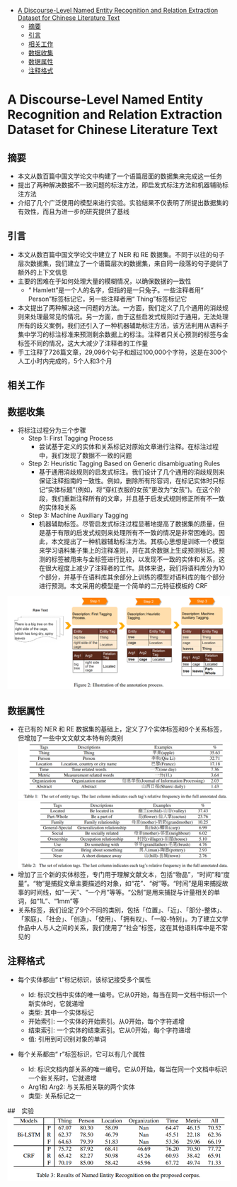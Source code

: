 <!-- TOC -->

- [A Discourse-Level Named Entity Recognition and Relation Extraction Dataset for Chinese Literature Text](#a-discourse-level-named-entity-recognition-and-relation-extraction-dataset-for-chinese-literature-text)
  - [摘要](#摘要)
  - [引言](#引言)
  - [相关工作](#相关工作)
  - [数据收集](#数据收集)
  - [数据属性](#数据属性)
  - [注释格式](#注释格式)

<!-- /TOC -->
# A Discourse-Level Named Entity Recognition and Relation Extraction Dataset for Chinese Literature Text

## 摘要

- 本文从数百篇中国文学论文中构建了一个语篇层面的数据集来完成这一任务
- 提出了两种解决数据不一致问题的标注方法，即启发式标注方法和机器辅助标注方法
- 介绍了几个广泛使用的模型来进行实验。实验结果不仅表明了所提出数据集的有效性，而且为进一步的研究提供了基线

## 引言
- 本文从数百篇中国文学论文中建立了 NER 和 RE 数据集。不同于以往的句子层次数据集，我们建立了一个语篇层次的数据集，来自同一段落的句子提供了额外的上下文信息
- 主要的困难在于如何处理大量的模糊情况，以确保数据的一致性
  - “ Hamlett”是一个人的名字，但指的是一只兔子。一些注释者用“ Person”标签标记它，另一些注释者用“ Thing”标签标记它
- 本文提出了两种解决这一问题的方法。一方面，我们定义了几个通用的消歧规则来处理最常见的情况。另一方面，由于这些启发式规则过于通用，无法处理所有的歧义案例，我们还引入了一种机器辅助标注方法，该方法利用从语料子集中学习的标注标准来预测剩余数据上的标注。注释者只关心预测的标签与金标签不同的情况，这大大减少了注释者的工作量
- 手工注释了726篇文章，29,096个句子和超过100,000个字符，这是在300个人工小时内完成的，5个人和3个月

## 相关工作

## 数据收集
- 将标注过程分为三个步骤
  - Step 1: First Tagging Process
    - 尝试基于定义的实体和关系标记对原始文章进行注释。在标注过程中，我们发现了数据不一致的问题
  - Step 2: Heuristic Tagging Based on Generic disambiguating Rules
    - 基于通用消歧规则的启发式标注。我们设计了几个通用的消歧规则来保证注释指南的一致性。例如，删除所有形容词，在标记实体时只标记“实体标题”(例如，将“穿红衣服的女孩”更改为“女孩”)。在这个阶段，我们重新注释所有的文章，并且基于启发式规则修正所有不一致的实体和关系
  - Step 3: Machine Auxiliary Tagging
    - 机器辅助标签。尽管启发式标注过程显著地提高了数据集的质量，但是基于有限的启发式规则来处理所有不一致的情况是非常困难的。因此，本文提出了一种机器辅助标注方法。其核心思想是训练一个模型来学习语料集子集上的注释准则，并在其余数据上生成预测标记。预测的标签被用来与金标签进行比较，以发现不一致的实体和关系，这在很大程度上减少了注释者的工作。具体来说，我们将语料库分为10个部分，并基于在语料库其余部分上训练的模型对语料库的每个部分进行预测。本文采用的模型是一个简单的二元特征模板的 CRF

![](2021-04-11-22-04-03.png)

## 数据属性
- 在已有的 NER 和 RE 数据集的基础上，定义了7个实体标签和9个关系标签，但增加了一些中文文献文本特有的类别
![](2021-04-11-22-04-25.png)
![](2021-04-11-22-04-42.png)
- 增加了三个新的实体标签，专门用于理解文献文本，包括“物品”，“时间”和“度量”。“物”是捕捉文章主要描述的对象，如“花”、“树”等。“时间”是用来捕捉故事的时间线，如“一天”、“一个月”等等。“公制”是用来捕捉与计量相关的单词，如“1L”、“1mm”等
- 关系标签，我们设定了9个不同的类别，包括「位置」、「近」、「部分-整体」、「家庭」、「社会」、「创造」、「使用」、「拥有权」、「一般-特别」。为了建立文学作品中人与人之间的关系，我们使用了“社会”标签，这在其他语料库中是不常见的

## 注释格式
- 每个实体都由“ t”标记标识，该标记接受多个属性
  - Id: 标识文档中实体的唯一编号。它从0开始，每当在同一文档中标识一个新实体时，它就递增
  - 类型: 其中一个实体标记
  - 开始索引: 一个实体的开始索引。从0开始，每个字符递增
  - 结束索引: 一个实体的结束索引。它从0开始，每个字符递增
  - 值: 引用到可识别对象的单词

- 每个关系都由“ r”标签标识，它可以有几个属性
  - Id: 标识文档内部关系的唯一编号。它从0开始，每当在同一个文档中标识一个新关系时，它就递增
  - Arg1和 Arg2: 与关系相关联的两个实体
  - 类型: 关系标记之一

##　实验
![](2021-04-11-22-09-24.png)

